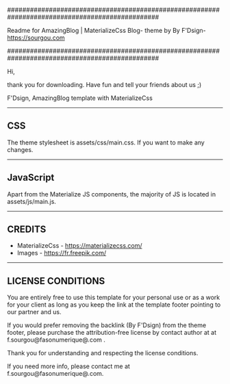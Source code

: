 ################################################################################################

Readme for AmazingBlog | MaterializeCss Blog- theme by By F'Dsign- https://sourgou.com

################################################################################################

Hi,

thank you for downloading. Have fun and tell your friends about us ;)

F'Dsign, AmazingBlog template with MaterializeCss

---------------------
 CSS
---------------------

The theme stylesheet is assets/css/main.css. If you want to make any changes.

---------------------
 JavaScript
---------------------

Apart from the Materialize JS components, the majority of JS is located in assets/js/main.js.

---------------------
 CREDITS
---------------------

- MaterializeCss - https://materializecss.com/
- Images - https://fr.freepik.com/

---------------------
 LICENSE CONDITIONS
---------------------

You are entirely free to use this template for your personal use or as a work for your client as long as you keep the link at the template footer pointing to our partner and us.

If you would prefer removing the backlink (By F'Dsign) from the theme footer, please purchase the attribution-free license  by contact author at at f.sourgou@fasonumerique@.com .

Thank you for understanding and respecting the license conditions.

If you need more info, please contact me at f.sourgou@fasonumerique@.com.
